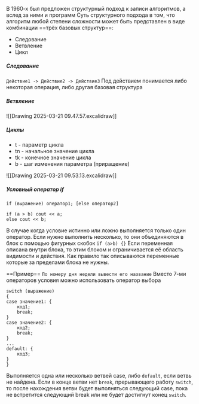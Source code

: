 В 1960-х был предложен структурный подход к записи алгоритмов, а вслед за ними и программ
Суть структурного подхода в том, что алгоритм любой степени сложности может быть представлен в виде комбинации ==трёх базовых структур==: 
- Следование
- Ветвление
- Цикл
##### Следование

`Действие1 -> Действие2 -> Действие3`
Под действием понимается либо некоторая операция, либо другая базовая структура
##### Ветвление

![[Drawing 2025-03-21 09.47.57.excalidraw]]
##### Циклы
- t - параметр цикла
- tn - начальное значение цикла
- tk - конечное значение цикла
- b - шаг изменения параметра (приращение)

![[Drawing 2025-03-21 09.53.13.excalidraw]]
##### Условный оператор if
```
if (выражение) оператор1; [else оператор2]

if (a > b) cout << a;
else cout << b;
```

В случае когда условие истинно или ложно выполняется только один оператор. Если нужно выполнить несколько, то они объединяются в блок с помощью фигурных скобок `if (a>b) {}`
Если переменная описана внутри блока, то этим блоком и ограничивается её область видимости и действия. Как правило так описываются переменные которые за пределами блока не нужны.

==Пример==
`По номеру дня недели вывести его название`
Вместо 7-ми операторов условия можно использовать оператор выбора
```
switch (выражение)
{
case значение1: {
    код1;
    break;
}
case значение2: {
    код2;
    break;
}
...
default: {
    код3;
}
}
```
Выполняется одна или несколько ветвей case, либо `default`, если ветвь не найдена. Если в конце ветви нет `break`, прерывающего работу `switch`, то после нахождения ветви будет выполняться следующий case, пока не встретится следующий break или не будет достигнут конец `switch`.